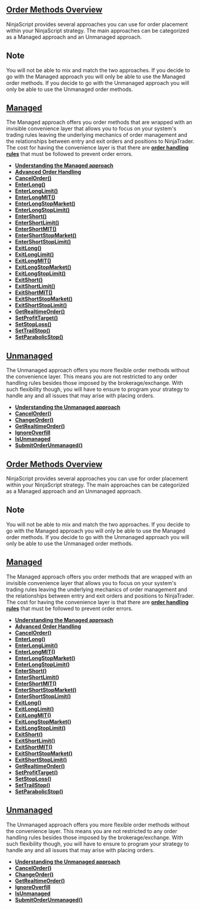 ## [Order Methods Overview](https://developer.ninjatrader.com/docs/desktop/order_methods\#order-methods-overview)

NinjaScript provides several approaches you can use for order placement within your NinjaScript strategy. The main approaches can be categorized as a Managed approach and an Unmanaged approach.

## Note

You will not be able to mix and match the two approaches. If you decide to go with the Managed approach you will only be able to use the Managed order methods. If you decide to go with the Unmanaged approach you will only be able to use the Unmanaged order methods.

## [Managed](https://developer.ninjatrader.com/docs/desktop/order_methods\#managed)

The Managed approach offers you order methods that are wrapped with an invisible convenience layer that allows you to focus on your system's trading rules leaving the underlying mechanics of order management and the relationships between entry and exit orders and positions to NinjaTrader. The cost for having the convenience layer is that there are **[order handling rules](https://developer.ninjatrader.com/docs/desktop/managed_approach)** that must be followed to prevent order errors.

- **[Understanding the Managed approach](https://developer.ninjatrader.com/docs/desktop/managed_approach)**
- **[Advanced Order Handling](https://developer.ninjatrader.com/docs/desktop/advanced_order_handling)**
- **[CancelOrder()](https://developer.ninjatrader.com/docs/desktop/cancelorder)**
- **[EnterLong()](https://developer.ninjatrader.com/docs/desktop/enterlong)**
- **[EnterLongLimit()](https://developer.ninjatrader.com/docs/desktop/enterlonglimit)**
- **[EnterLongMIT()](https://developer.ninjatrader.com/docs/desktop/enterlongmit)**
- **[EnterLongStopMarket()](https://developer.ninjatrader.com/docs/desktop/enterlongstopmarket)**
- **[EnterLongStopLimit()](https://developer.ninjatrader.com/docs/desktop/enterlongstoplimit)**
- **[EnterShort()](https://developer.ninjatrader.com/docs/desktop/entershort)**
- **[EnterShortLimit()](https://developer.ninjatrader.com/docs/desktop/entershortlimit)**
- **[EnterShortMIT()](https://developer.ninjatrader.com/docs/desktop/entershortmit)**
- **[EnterShortStopMarket()](https://developer.ninjatrader.com/docs/desktop/entershortstopmarket)**
- **[EnterShortStopLimit()](https://developer.ninjatrader.com/docs/desktop/entershortstoplimit)**
- **[ExitLong()](https://developer.ninjatrader.com/docs/desktop/exitlong)**
- **[ExitLongLimit()](https://developer.ninjatrader.com/docs/desktop/exitlonglimit)**
- **[ExitLongMIT()](https://developer.ninjatrader.com/docs/desktop/exitlongmit)**
- **[ExitLongStopMarket()](https://developer.ninjatrader.com/docs/desktop/exitlongstopmarket)**
- **[ExitLongStopLimit()](https://developer.ninjatrader.com/docs/desktop/exitlongstoplimit)**
- **[ExitShort()](https://developer.ninjatrader.com/docs/desktop/exitshort)**
- **[ExitShortLimit()](https://developer.ninjatrader.com/docs/desktop/exitshortlimit)**
- **[ExitShortMIT()](https://developer.ninjatrader.com/docs/desktop/exitshortmit)**
- **[ExitShortStopMarket()](https://developer.ninjatrader.com/docs/desktop/exitshortstopmarket)**
- **[ExitShortStopLimit()](https://developer.ninjatrader.com/docs/desktop/exitshortstoplimit)**
- **[GetRealtimeOrder()](https://developer.ninjatrader.com/docs/desktop/getrealtimeorder)**
- **[SetProfitTarget()](https://developer.ninjatrader.com/docs/desktop/setprofittarget)**
- **[SetStopLoss()](https://developer.ninjatrader.com/docs/desktop/setstoploss)**
- **[SetTrailStop()](https://developer.ninjatrader.com/docs/desktop/settrailstop)**
- **[SetParabolicStop()](https://developer.ninjatrader.com/docs/desktop/setparabolicstop)**

## [Unmanaged](https://developer.ninjatrader.com/docs/desktop/order_methods\#unmanaged)

The Unmanaged approach offers you more flexible order methods without the convenience layer. This means you are not restricted to any order handling rules besides those imposed by the brokerage/exchange. With such flexibility though, you will have to ensure to program your strategy to handle any and all issues that may arise with placing orders.

- **[Understanding the Unmanaged approach](https://developer.ninjatrader.com/docs/desktop/unmanaged_approach)**
- **[CancelOrder()](https://developer.ninjatrader.com/docs/desktop/unmanaged_cancelorder)**
- **[ChangeOrder()](https://developer.ninjatrader.com/docs/desktop/changeorder)**
- **[GetRealtimeOrder()](https://developer.ninjatrader.com/docs/desktop/getrealtimeorder)**
- **[IgnoreOverfill](https://developer.ninjatrader.com/docs/desktop/ignoreoverfill)**
- **[IsUnmanaged](https://developer.ninjatrader.com/docs/desktop/isunmanaged)**
- **[SubmitOrderUnmanaged()](https://developer.ninjatrader.com/docs/desktop/submitorderunmanaged)**

## [Order Methods Overview](https://developer.ninjatrader.com/docs/desktop/order_methods\#order-methods-overview)

NinjaScript provides several approaches you can use for order placement within your NinjaScript strategy. The main approaches can be categorized as a Managed approach and an Unmanaged approach.

## Note

You will not be able to mix and match the two approaches. If you decide to go with the Managed approach you will only be able to use the Managed order methods. If you decide to go with the Unmanaged approach you will only be able to use the Unmanaged order methods.

## [Managed](https://developer.ninjatrader.com/docs/desktop/order_methods\#managed)

The Managed approach offers you order methods that are wrapped with an invisible convenience layer that allows you to focus on your system's trading rules leaving the underlying mechanics of order management and the relationships between entry and exit orders and positions to NinjaTrader. The cost for having the convenience layer is that there are **[order handling rules](https://developer.ninjatrader.com/docs/desktop/managed_approach)** that must be followed to prevent order errors.

- **[Understanding the Managed approach](https://developer.ninjatrader.com/docs/desktop/managed_approach)**
- **[Advanced Order Handling](https://developer.ninjatrader.com/docs/desktop/advanced_order_handling)**
- **[CancelOrder()](https://developer.ninjatrader.com/docs/desktop/cancelorder)**
- **[EnterLong()](https://developer.ninjatrader.com/docs/desktop/enterlong)**
- **[EnterLongLimit()](https://developer.ninjatrader.com/docs/desktop/enterlonglimit)**
- **[EnterLongMIT()](https://developer.ninjatrader.com/docs/desktop/enterlongmit)**
- **[EnterLongStopMarket()](https://developer.ninjatrader.com/docs/desktop/enterlongstopmarket)**
- **[EnterLongStopLimit()](https://developer.ninjatrader.com/docs/desktop/enterlongstoplimit)**
- **[EnterShort()](https://developer.ninjatrader.com/docs/desktop/entershort)**
- **[EnterShortLimit()](https://developer.ninjatrader.com/docs/desktop/entershortlimit)**
- **[EnterShortMIT()](https://developer.ninjatrader.com/docs/desktop/entershortmit)**
- **[EnterShortStopMarket()](https://developer.ninjatrader.com/docs/desktop/entershortstopmarket)**
- **[EnterShortStopLimit()](https://developer.ninjatrader.com/docs/desktop/entershortstoplimit)**
- **[ExitLong()](https://developer.ninjatrader.com/docs/desktop/exitlong)**
- **[ExitLongLimit()](https://developer.ninjatrader.com/docs/desktop/exitlonglimit)**
- **[ExitLongMIT()](https://developer.ninjatrader.com/docs/desktop/exitlongmit)**
- **[ExitLongStopMarket()](https://developer.ninjatrader.com/docs/desktop/exitlongstopmarket)**
- **[ExitLongStopLimit()](https://developer.ninjatrader.com/docs/desktop/exitlongstoplimit)**
- **[ExitShort()](https://developer.ninjatrader.com/docs/desktop/exitshort)**
- **[ExitShortLimit()](https://developer.ninjatrader.com/docs/desktop/exitshortlimit)**
- **[ExitShortMIT()](https://developer.ninjatrader.com/docs/desktop/exitshortmit)**
- **[ExitShortStopMarket()](https://developer.ninjatrader.com/docs/desktop/exitshortstopmarket)**
- **[ExitShortStopLimit()](https://developer.ninjatrader.com/docs/desktop/exitshortstoplimit)**
- **[GetRealtimeOrder()](https://developer.ninjatrader.com/docs/desktop/getrealtimeorder)**
- **[SetProfitTarget()](https://developer.ninjatrader.com/docs/desktop/setprofittarget)**
- **[SetStopLoss()](https://developer.ninjatrader.com/docs/desktop/setstoploss)**
- **[SetTrailStop()](https://developer.ninjatrader.com/docs/desktop/settrailstop)**
- **[SetParabolicStop()](https://developer.ninjatrader.com/docs/desktop/setparabolicstop)**

## [Unmanaged](https://developer.ninjatrader.com/docs/desktop/order_methods\#unmanaged)

The Unmanaged approach offers you more flexible order methods without the convenience layer. This means you are not restricted to any order handling rules besides those imposed by the brokerage/exchange. With such flexibility though, you will have to ensure to program your strategy to handle any and all issues that may arise with placing orders.

- **[Understanding the Unmanaged approach](https://developer.ninjatrader.com/docs/desktop/unmanaged_approach)**
- **[CancelOrder()](https://developer.ninjatrader.com/docs/desktop/unmanaged_cancelorder)**
- **[ChangeOrder()](https://developer.ninjatrader.com/docs/desktop/changeorder)**
- **[GetRealtimeOrder()](https://developer.ninjatrader.com/docs/desktop/getrealtimeorder)**
- **[IgnoreOverfill](https://developer.ninjatrader.com/docs/desktop/ignoreoverfill)**
- **[IsUnmanaged](https://developer.ninjatrader.com/docs/desktop/isunmanaged)**
- **[SubmitOrderUnmanaged()](https://developer.ninjatrader.com/docs/desktop/submitorderunmanaged)**